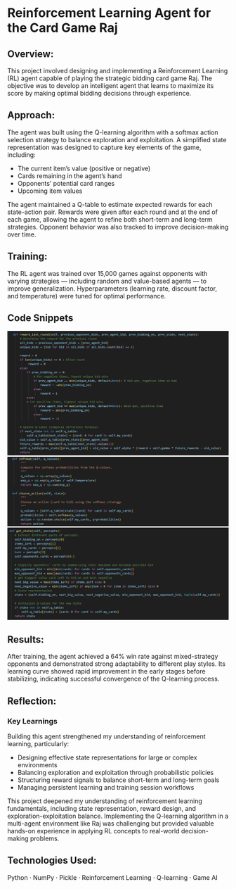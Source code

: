 # Reinforcement Learning Agent for the Card Game Raj

## Overview:
This project involved designing and implementing a Reinforcement Learning (RL) agent capable of playing the strategic bidding card game Raj. The objective was to develop an intelligent agent that learns to maximize its score by making optimal bidding decisions through experience.

## Approach:
The agent was built using the Q-learning algorithm with a softmax action selection strategy to balance exploration and exploitation. A simplified state representation was designed to capture key elements of the game, including:

* The current item’s value (positive or negative)
* Cards remaining in the agent’s hand
* Opponents’ potential card ranges
* Upcoming item values

The agent maintained a Q-table to estimate expected rewards for each state-action pair. Rewards were given after each round and at the end of each game, allowing the agent to refine both short-term and long-term strategies. Opponent behavior was also tracked to improve decision-making over time.

## Training:
The RL agent was trained over 15,000 games against opponents with varying strategies — including random and value-based agents — to improve generalization. Hyperparameters (learning rate, discount factor, and temperature) were tuned for optimal performance.

## Code Snippets
![Q-learning Snippet](Q_learning_snippet.png)
![Softmax Snippet](softmax_snippet.png)
![State Representation Snippet](state_representation_snippet.png)

## Results:
After training, the agent achieved a 64% win rate against mixed-strategy opponents and demonstrated strong adaptability to different play styles. Its learning curve showed rapid improvement in the early stages before stabilizing, indicating successful convergence of the Q-learning process. 

## Reflection:
### Key Learnings
Building this agent strengthened my understanding of reinforcement learning, particularly:
* Designing effective state representations for large or complex environments
* Balancing exploration and exploitation through probabilistic policies
* Structuring reward signals to balance short-term and long-term goals
* Managing persistent learning and training session workflows

This project deepened my understanding of reinforcement learning fundamentals, including state representation, reward design, and exploration-exploitation balance. Implementing the Q-learning algorithm in a multi-agent environment like Raj was challenging but provided valuable hands-on experience in applying RL concepts to real-world decision-making problems.

## Technologies Used:
Python · NumPy · Pickle · Reinforcement Learning · Q-learning · Game AI
